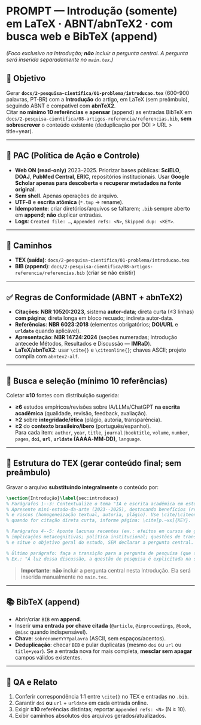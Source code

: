 # PROMPT — **Introdução** (somente) em LaTeX · ABNT/abnTeX2 · com busca web e BibTeX (append)
*(Foco exclusivo na Introdução; **não** incluir a pergunta central. A pergunta será inserida separadamente no `main.tex`.)*

## 🎯 Objetivo
Gerar **`docs/2-pesquisa-cientifica/01-problema/introducao.tex`** (600–900 palavras, PT‑BR) com a **Introdução** do artigo, em LaTeX (sem preâmbulo), seguindo ABNT e compatível com **abnTeX2**.  
Citar **no mínimo 10 referências** e **apensar** (append) as entradas BibTeX em `docs/2-pesquisa-cientifica/08-artigos-referencia/referencias.bib`, **sem sobrescrever** o conteúdo existente (deduplicação por DOI > URL > title+year).

---

## 🔐 PAC (Política de Ação e Controle)
- **Web ON (read‑only)** 2023–2025. Priorizar bases públicas: **SciELO**, **DOAJ**, **PubMed Central**, **ERIC**, repositórios institucionais. Usar **Google Scholar apenas para descoberta** e **recuperar metadados na fonte original**.
- **Sem shell**. Apenas operações de arquivo.
- **UTF‑8** e **escrita atômica** (`*.tmp` → rename).
- **Idempotente**: criar diretórios/arquivos se faltarem; `.bib` sempre aberto em **append**; **não** duplicar entradas.
- **Logs**: `Created file: …`, `Appended refs: <N>`, `Skipped dup: <KEY>`.

---

## 📁 Caminhos
- **TEX (saída)**: `docs/2-pesquisa-cientifica/01-problema/introducao.tex`
- **BIB (append)**: `docs/2-pesquisa-cientifica/08-artigos-referencia/referencias.bib` (criar se não existir)

---

## ✅ Regras de Conformidade (ABNT + abnTeX2)
- **Citações**: **NBR 10520:2023**, sistema **autor‑data**; direta curta (≤3 linhas) **com página**; direta longa em bloco recuado; indireta autor‑data.
- **Referências**: **NBR 6023:2018** (elementos obrigatórios; **DOI/URL** e **`urldate`** quando aplicável).
- **Apresentação**: **NBR 14724:2024** (seções numeradas; Introdução antecede Métodos, Resultados e Discussão — **IMRaD**).
- **LaTeX/abnTeX2**: usar `\cite{}` e `\citeonline{}`; chaves ASCII; projeto compila com `abntex2-alf`.

---

## 🔎 Busca e seleção (mínimo **10** referências)
Coletar **≥10** fontes com distribuição sugerida:  
- **≥6** estudos empíricos/revisões sobre IA/LLMs/ChatGPT **na escrita acadêmica** (qualidade, revisão, feedback, avaliação).  
- **≥2** sobre **integridade/ética** (plágio, autoria, transparência).  
- **≥2** do **contexto brasileiro/ibero** (português/espanhol).  
Para cada item: `author`, `year`, `title`, `journal|booktitle`, `volume`, `number`, `pages`, **`doi`**, **`url`**, **`urldate` (AAAA‑MM‑DD)**, `language`.

---

## 🧱 Estrutura do TEX (gerar conteúdo final; **sem preâmbulo**)
Gravar o arquivo **substituindo integralmente** o conteúdo por:

```latex
\section{Introdução}\label{sec:introducao}
% Parágrafos 1--3: Contextualize o tema "IA e escrita acadêmica em estudantes universitários".
% Apresente mini-estado-da-arte (2023--2025), destacando benefícios (revisão, feedback, fluência)
% e riscos (homogeneização textual, autoria, plágio). Use \cite/\citeonline;
% quando for citação direta curta, informe página: \cite[p.~xx]{KEY}.

% Parágrafos 4--5: Aponte lacunas recentes (ex.: efeitos em cursos de graduação/língua portuguesa;
% implicações metacognitivas; política institucional; questões de transparência e ética),
% e situe o objetivo geral do estudo, SEM declarar a pergunta central.

% Último parágrafo: faça a transição para a pergunta de pesquisa (que será inserida externamente no main).
% Ex.: "À luz dessa discussão, a questão de pesquisa é explicitada na sequência deste trabalho."
```

> **Importante**: **não** incluir a pergunta central nesta Introdução. Ela será inserida manualmente no `main.tex`.

---

## 📚 BibTeX (append)
- Abrir/criar `BIB` em **append**.
- Inserir **uma entrada por chave citada** (`@article`, `@inproceedings`, `@book`, `@misc` quando indispensável).
- **Chave**: `sobrenomeYYYYpalavra` (ASCII, sem espaços/acentos).
- **Deduplicação**: checar `BIB` e pular duplicatas (mesmo `doi` ou `url` ou `title+year`). Se a entrada nova for mais completa, **mesclar sem apagar** campos válidos existentes.

---

## 🧪 QA e Relato
1) Conferir correspondência 1:1 entre `\cite{}` no TEX e entradas no `.bib`.  
2) Garantir `doi` **ou** `url` + `urldate` em cada entrada online.  
3) Exigir **≥10** referências distintas; reportar `Appended refs: <N>` (N ≥ 10).  
4) Exibir caminhos absolutos dos arquivos gerados/atualizados.
